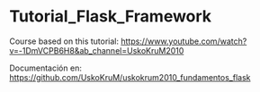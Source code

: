 # Tutorial_Flask_Framework
 
 Course based on this tutorial: https://www.youtube.com/watch?v=-1DmVCPB6H8&ab_channel=UskoKruM2010

 Documentación en: https://github.com/UskoKruM/uskokrum2010_fundamentos_flask
 